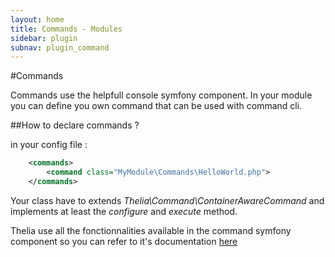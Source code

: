 ```yaml
---
layout: home
title: Commands - Modules
sidebar: plugin
subnav: plugin_command
---
```


#Commands

Commands use the helpfull console symfony component. In your module you can define you own command that can be used
with command cli.

##How to declare commands ?

in your config file :

```xml
    <commands>
        <command class="MyModule\Commands\HelloWorld.php">
    </commands>
```

Your class have to extends *Thelia\Command\ContainerAwareCommand* and implements at least the *configure* and
*execute* method.

Thelia use all the fonctionnalities available in the command symfony component so you can refer to it's documentation
 <a href="http://symfony.com/doc/2.2/components/console/index.html" target="_blank">here</a>